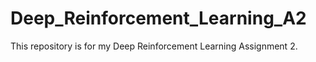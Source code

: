 # Deep_Reinforcement_Learning_A2
This repository is for my Deep Reinforcement Learning Assignment 2.
